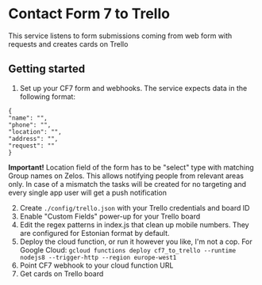 # Contact Form 7 to Trello

This service listens to form submissions coming from web form with requests and creates cards on Trello

## Getting started

1. Set up your CF7 form and webhooks. The service expects data in the following format:
```
{
"name": "",
"phone": "",
"location": "",
"address": "",
"request": ""
}
```
**Important!**
Location field of the form has to be "select" type with matching Group names on Zelos. This allows notifying people from relevant areas only. In case of a mismatch the tasks will be created for no targeting and every single app user will get a push notification

2. Create `./config/trello.json` with your Trello credentials and board ID
3. Enable "Custom Fields" power-up for your Trello board
4. Edit the regex patterns in index.js that clean up mobile numbers. They are configured for Estonian format by default.
5. Deploy the cloud function, or run it however you like, I'm not a cop. For Google Cloud: `gcloud functions deploy cf7_to_trello --runtime nodejs8 --trigger-http --region europe-west1`
6. Point CF7 webhook to your cloud function URL
7. Get cards on Trello board